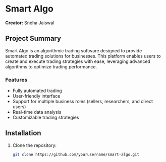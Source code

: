 # Smart Algo

**Creator:** Sneha Jaiswal

## Project Summary

Smart Algo is an algorithmic trading software designed to provide automated trading solutions for businesses. This platform enables users to create and execute trading strategies with ease, leveraging advanced algorithms to optimize trading performance. 

### Features

- Fully automated trading
- User-friendly interface
- Support for multiple business roles (sellers, researchers, and direct users)
- Real-time data analysis
- Customizable trading strategies

## Installation

1. Clone the repository:
   ```bash
   git clone https://github.com/yourusername/smart-algo.git
